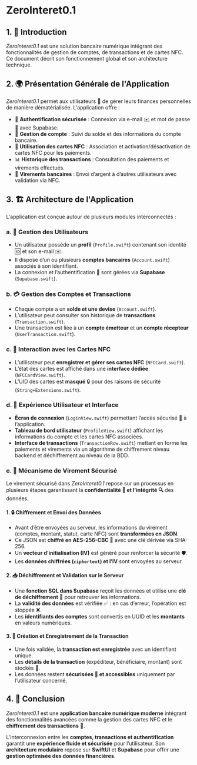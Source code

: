 # ZeroInteret0.1

## 1. 🚀 Introduction
*ZeroInteret0.1* est une solution bancaire numérique intégrant des fonctionnalités de gestion de comptes, de transactions et de cartes NFC. Ce document décrit son fonctionnement global et son architecture technique.

## 2. 🌍 Présentation Générale de l'Application

*ZeroInteret0.1* permet aux utilisateurs 👥 de gérer leurs finances personnelles de manière dématérialisée. L'application offre :

- 🔐 **Authentification sécurisée** : Connexion via e-mail ✉️ et mot de passe 🔑 avec Supabase.
- 🏦 **Gestion de compte** : Suivi du solde et des informations du compte bancaire.
- 📡 **Utilisation des cartes NFC** : Association et activation/désactivation de cartes NFC pour les paiements.
- 📊 **Historique des transactions** : Consultation des paiements et virements effectués.
- 💸 **Virements bancaires** : Envoi d’argent à d’autres utilisateurs avec validation via NFC.

## 3. 🏗️ Architecture de l'Application
L'application est conçue autour de plusieurs modules interconnectés :

### a. 👥 Gestion des Utilisateurs
- Un utilisateur possède un **profil** (`Profile.swift`) contenant son identité 🆔 et son e-mail ✉️.
- Il dispose d’un ou plusieurs **comptes bancaires** (`Account.swift`) associés à son identifiant.
- La connexion et l’authentification 🔑 sont gérées via **Supabase** (`Supabase.swift`).

### b. 💳 Gestion des Comptes et Transactions
- Chaque compte a un **solde et une devise** (`Account.swift`).
- L’utilisateur peut consulter son historique de **transactions** (`Transaction.swift`).
- Une transaction est liée à un **compte émetteur** et un **compte récepteur** (`UserTransaction.swift`).

### c. 📡 Interaction avec les Cartes NFC
- L’utilisateur peut **enregistrer et gérer ses cartes NFC** (`NFCCard.swift`).
- L’état des cartes est affiché dans une **interface dédiée** (`NFCCardView.swift`).
- L’UID des cartes est **masqué** 🔒 pour des raisons de sécurité (`String+Extensions.swift`).

### d. 🎨 Expérience Utilisateur et Interface
- **Écran de connexion** (`LoginView.swift`) permettant l’accès sécurisé 🔑 à l’application.
- **Tableau de bord utilisateur** (`ProfileView.swift`) affichant les informations du compte et les cartes NFC associées.
- **Interface de transactions** (`TransactionRow.swift`) mettant en forme les paiements et virements via un algorithme de chiffrement niveau backend et déchiffrement au niveau de la BDD.

### e. 🔐 Mécanisme de Virement Sécurisé
Le virement sécurisé dans *ZeroInteret0.1* repose sur un processus en plusieurs étapes garantissant la **confidentialité 🔏 et l'intégrité 🔍** des données.

#### 1. 🔒 Chiffrement et Envoi des Données
- Avant d’être envoyées au serveur, les informations du virement (comptes, montant, statut, carte NFC) sont **transformées en JSON**.
- Ce JSON est **chiffré en AES-256-CBC 🔑** avec une clé dérivée via SHA-256.
- Un **vecteur d’initialisation (IV)** est généré pour renforcer la sécurité 🛡️.
- Les **données chiffrées (`ciphertext`) et l’IV** sont envoyées au serveur.

#### 2. 📥 Déchiffrement et Validation sur le Serveur
- Une **fonction SQL dans Supabase** reçoit les données et utilise une **clé de déchiffrement** 🔑 pour retrouver les informations.
- La **validité des données** est vérifiée ✅ : en cas d’erreur, l’opération est stoppée ❌.
- Les **identifiants des comptes** sont convertis en UUID et les **montants** en valeurs numériques.

#### 3. 📌 Création et Enregistrement de la Transaction
- Une fois validée, la **transaction est enregistrée** avec un identifiant unique.
- Les **détails de la transaction** (expéditeur, bénéficiaire, montant) sont stockés 💾.
- Les données restent **sécurisées 🔏 et accessibles** uniquement par l’utilisateur concerné.

## 4. 🎯 Conclusion
*ZeroInteret0.1* est une **application bancaire numérique moderne** intégrant des fonctionnalités avancées comme la gestion des cartes NFC et le **chiffrement des transactions** 🔐. 

L’interconnexion entre les **comptes, transactions et authentification** garantit une **expérience fluide et sécurisée** pour l’utilisateur. Son **architecture modulaire** repose sur **SwiftUI** et **Supabase** pour offrir une **gestion optimisée des données financières**.

